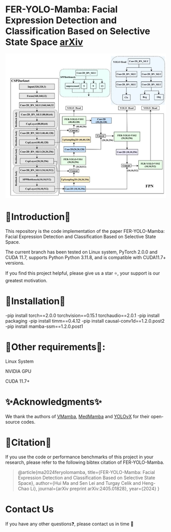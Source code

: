 # FER-YOLO-Mamba: Facial Expression Detection and Classification Based on Selective State Space [arXiv](https://arxiv.org/pdf/2405.01828)

![image](https://github.com/SwjtuMa/FER-YOLO-Mamba/blob/main/FER-YOLO-Mamba.jpg)

# 📝Introduction📝

This repository is the code implementation of the paper FER-YOLO-Mamba: Facial Expression Detection and Classification Based on Selective State Space.

The current branch has been tested on Linux system, PyTorch 2.0.0 and CUDA 11.7, supports Python Python 3.11.8, and is compatible with CUDA11.7+ versions.

If you find this project helpful, please give us a star ⭐️, your support is our greatest motivation.

# 📌Installation📌
-pip install torch==2.0.0 torchvision==0.15.1 torchaudio==2.0.1 
-pip install packaging
-pip install timm==0.4.12
-pip install causal-conv1d==1.2.0.post2 
-pip install mamba-ssm==1.2.0.post1 

# 📜Other requirements📜:
Linux System

NVIDIA GPU

CUDA 11.7+

# ✨Acknowledgments✨
We thank the authors of  [VMamba](https://github.com/MzeroMiko/VMamba), [MedMamba](https://github.com/YubiaoYue/MedMamba) and [YOLOvX](https://github.com/bubbliiiing/yolox-pytorch) for their open-source codes.

# 💞Citation💞
If you use the code or performance benchmarks of this project in your research, please refer to the following bibtex citation of FER-YOLO-Mamba.
> @article{ma2024feryolomamba,
>      title={FER-YOLO-Mamba: Facial Expression Detection and Classification Based on Selective State Space}, 
>      author={Hui Ma and Sen Lei and Turgay Celik and Heng-Chao Li},
>      journal={arXiv preprint arXiv:2405.01828},
>      year={2024}
>}

# Contact Us
If you have any other questions❓, please contact us in time 👬
